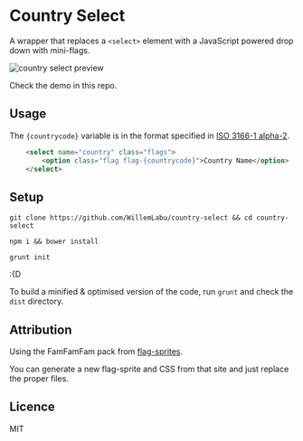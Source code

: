 # Country Select

A wrapper that replaces a `<select>` element with a JavaScript powered drop down with mini-flags.

![country select preview](http://i.imgur.com/lCdeAwm.png)

Check the demo in this repo.



## Usage

The `{countrycode}` variable is in the format specified in [ISO 3166-1 alpha-2](http://en.wikipedia.org/wiki/ISO_3166-1_alpha-2).

``` html
    <select name="country" class="flags">
		<option class="flag flag-{countrycode}">Country Name</option>
    </select>
```

## Setup

`git clone https://github.com/WillemLabu/country-select && cd country-select`

`npm i && bower install`

`grunt init`

:{D

To build a minified & optimised version of the code, run `grunt` and check the `dist` directory.


## Attribution

Using the FamFamFam pack from [flag-sprites](http://www.flag-sprites.com/).

You can generate a new flag-sprite and CSS from that site and just replace the proper files.

## Licence

MIT
